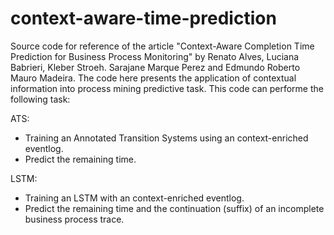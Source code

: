# context-aware-time-prediction
Source code for reference of the article "Context-Aware Completion Time Prediction for Business Process Monitoring" by Renato Alves, Luciana Babrieri, Kleber Stroeh. Sarajane Marque Perez and Edmundo Roberto Mauro Madeira. The code here presents the application of contextual information into process mining predictive task. This code can performe the following task:

ATS: 
- Training an Annotated Transition Systems using an context-enriched eventlog.
- Predict the remaining time.

LSTM:
- Training an LSTM with an context-enriched eventlog.
- Predict the remaining time and the continuation (suffix) of an incomplete business process trace.


